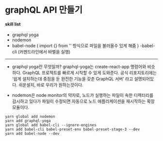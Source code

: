 # graphQL API 만들기

#### skill list

- graphql yoga
- nodemon
- babel-node ( import {} from '' 방식으로 파일을 불러올수 있게 해줌 )
  -babel-cli (커멘드라인에서 바벨을 실행)

---

- graphql yoga란 무엇일까?
  graphql-yoga는 create-react-app 명령어와 비슷하다. GraphQL 프로젝트를 빠르게 시작할 수 있게 도와준다. 공식 리포지토리에는 ‘쉽게 설치하는데 중점을 둔 완전한 기능을 갖춘 GraphQL 서버’ 라고 설명되어있다. 쉬운설치, 바로 우리가 원하는것이다.

- nodemon은 node monitor의 약자로, 노드가 실행하는 파일이 속한 디렉터리를 감시하고 있다가 파일이 수정되면 자동으로 노드 애플리케이션을 재시작하는 확장 모듈이다.

```
yarn global add nodemon
yarn add graphql-yoga
yarn global add babel-cli --ignore-engines
yarn add babel-cli babel-preset-env babel-preset-stage-3 --dev
yarn add babel-node --dev
```
